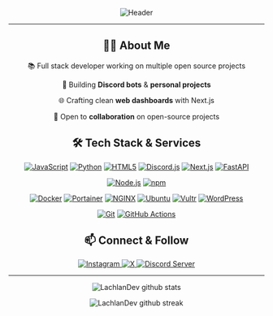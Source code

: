 <div align="center">

<!-- 👋 Hi there -->
![Header](https://capsule-render.vercel.app/api?type=waving&color=gradient&height=120&section=header&text=Hi%2C%20I%27m%20LachlanDev🚀&fontSize=60)

-------------------

## 👨‍💻 About Me
📚 Full stack developer working on multiple open source projects

🔭 Building **Discord bots** & **personal projects**

🌐 Crafting clean **web dashboards** with Next.js

🤝 Open to **collaboration** on open-source projects


## 🛠️ Tech Stack & Services
<p>
  <!-- Languages & Frameworks -->
  <a href="#"><img alt="JavaScript" src="https://img.shields.io/badge/JavaScript-F7DF1E?style=for-the-badge&logo=javascript&logoColor=black" /></a>
  <a href="#"><img alt="Python" src="https://img.shields.io/badge/Python-3776AB?style=for-the-badge&logo=python&logoColor=white" /></a>
  <a href="#"><img alt="HTML5" src="https://img.shields.io/badge/HTML5-E34F26?style=for-the-badge&logo=html5&logoColor=white" /></a>
  <a href="#"><img alt="Discord.js" src="https://img.shields.io/badge/Discord.js-5865F2?style=for-the-badge&logo=discord&logoColor=white" /></a>
  <a href="#"><img alt="Next.js" src="https://img.shields.io/badge/Next.js-000000?style=for-the-badge&logo=next.js&logoColor=white" /></a>
  <a href="#"><img alt="FastAPI" src="https://img.shields.io/badge/FastAPI-009688?style=for-the-badge&logo=fastapi&logoColor=white" /></a>

  <!-- Runtime & Package Managers -->
  <a href="#"><img alt="Node.js" src="https://img.shields.io/badge/Node.js-339933?style=for-the-badge&logo=node.js&logoColor=white" /></a>
  <a href="#"><img alt="npm" src="https://img.shields.io/badge/npm-CB3837?style=for-the-badge&logo=npm&logoColor=white" /></a>

  <!-- Infrastructure & Services -->
  <a href="#"><img alt="Docker" src="https://img.shields.io/badge/Docker-2496ED?style=for-the-badge&logo=docker&logoColor=white" /></a>
  <a href="#"><img alt="Portainer" src="https://img.shields.io/badge/Portainer-0E7490?style=for-the-badge&logo=portainer&logoColor=white" /></a>
  <a href="#"><img alt="NGINX" src="https://img.shields.io/badge/NGINX-009639?style=for-the-badge&logo=nginx&logoColor=white" /></a>
  <a href="#"><img alt="Ubuntu" src="https://img.shields.io/badge/Ubuntu-E95420?style=for-the-badge&logo=ubuntu&logoColor=white" /></a>
  <a href="#"><img alt="Vultr" src="https://img.shields.io/badge/Vultr-007BFA?style=for-the-badge&logo=vultr&logoColor=white" /></a>
  <a href="#"><img alt="WordPress" src="https://img.shields.io/badge/WordPress-21759B?style=for-the-badge&logo=wordpress&logoColor=white" /></a>

  <!-- Version Control & CI/CD -->
  <a href="#"><img alt="Git" src="https://img.shields.io/badge/Git-F05032?style=for-the-badge&logo=git&logoColor=white" /></a>
  <a href="#"><img alt="GitHub Actions" src="https://img.shields.io/badge/GitHub_Actions-2088FF?style=for-the-badge&logo=github-actions&logoColor=white" /></a>
</p>

## 📫 Connect & Follow
<p>
  <a href="https://www.instagram.com/LachlanDev/"><img alt="Instagram" src="https://img.shields.io/badge/LachlanDev-%23E4405F.svg?style=for-the-badge&logo=Instagram&logoColor=white" />
  </a>
  <a href="https://x.com/LachlanDev"><img alt="X" src="https://img.shields.io/badge/LachlanDev-%23000000.svg?style=for-the-badge&logo=x&logoColor=white" />
  </a>
  <a href="https://discord.com/invite/TkZzRBaxP9"><img alt="Discord Server" src="https://img.shields.io/discord/587842272167723028?label=Discord%20Server&logo=Discord&colorB=5865F2&style=for-the-badge&logoColor=white" />
  </a>
</p>

-------------------
  
![LachlanDev github stats](https://github-readme-stats.vercel.app/api?username=LachlanDev&show_icons=true&theme=radical&count_private=true&include_all_commits=true)

![LachlanDev github streak](https://github-readme-streak-stats.herokuapp.com/?user=LachlanDev&theme=radical&include_all_commits=true&count_private=true)

 <div>
